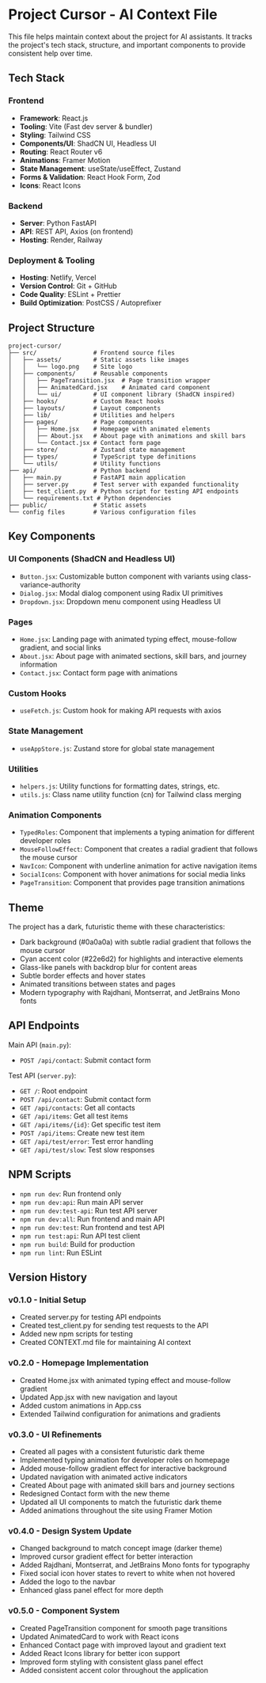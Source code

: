 # Project Cursor - AI Context File

This file helps maintain context about the project for AI assistants. It tracks the project's tech stack, structure, and important components to provide consistent help over time.

## Tech Stack

### Frontend
- **Framework**: React.js 
- **Tooling**: Vite (Fast dev server & bundler)
- **Styling**: Tailwind CSS
- **Components/UI**: ShadCN UI, Headless UI
- **Routing**: React Router v6
- **Animations**: Framer Motion
- **State Management**: useState/useEffect, Zustand
- **Forms & Validation**: React Hook Form, Zod
- **Icons**: React Icons

### Backend
- **Server**: Python FastAPI
- **API**: REST API, Axios (on frontend)
- **Hosting**: Render, Railway

### Deployment & Tooling
- **Hosting**: Netlify, Vercel
- **Version Control**: Git + GitHub
- **Code Quality**: ESLint + Prettier
- **Build Optimization**: PostCSS / Autoprefixer

## Project Structure

```
project-cursor/
├── src/                # Frontend source files
│   ├── assets/         # Static assets like images
│   │   └── logo.png    # Site logo
│   ├── components/     # Reusable components
│   │   ├── PageTransition.jsx  # Page transition wrapper
│   │   ├── AnimatedCard.jsx    # Animated card component
│   │   └── ui/         # UI component library (ShadCN inspired)
│   ├── hooks/          # Custom React hooks
│   ├── layouts/        # Layout components
│   ├── lib/            # Utilities and helpers
│   ├── pages/          # Page components
│   │   ├── Home.jsx    # Homepage with animated elements
│   │   ├── About.jsx   # About page with animations and skill bars
│   │   └── Contact.jsx # Contact form page
│   ├── store/          # Zustand state management
│   ├── types/          # TypeScript type definitions
│   └── utils/          # Utility functions
├── api/                # Python backend
│   ├── main.py         # FastAPI main application
│   ├── server.py       # Test server with expanded functionality
│   ├── test_client.py  # Python script for testing API endpoints
│   └── requirements.txt # Python dependencies
├── public/             # Static assets
└── config files        # Various configuration files
```

## Key Components

### UI Components (ShadCN and Headless UI)
- `Button.jsx`: Customizable button component with variants using class-variance-authority
- `Dialog.jsx`: Modal dialog component using Radix UI primitives
- `Dropdown.jsx`: Dropdown menu component using Headless UI

### Pages
- `Home.jsx`: Landing page with animated typing effect, mouse-follow gradient, and social links
- `About.jsx`: About page with animated sections, skill bars, and journey information
- `Contact.jsx`: Contact form page with animations

### Custom Hooks
- `useFetch.js`: Custom hook for making API requests with axios

### State Management
- `useAppStore.js`: Zustand store for global state management

### Utilities
- `helpers.js`: Utility functions for formatting dates, strings, etc.
- `utils.js`: Class name utility function (cn) for Tailwind class merging

### Animation Components
- `TypedRoles`: Component that implements a typing animation for different developer roles
- `MouseFollowEffect`: Component that creates a radial gradient that follows the mouse cursor
- `NavIcon`: Component with underline animation for active navigation items
- `SocialIcons`: Component with hover animations for social media links
- `PageTransition`: Component that provides page transition animations

## Theme
The project has a dark, futuristic theme with these characteristics:
- Dark background (#0a0a0a) with subtle radial gradient that follows the mouse cursor
- Cyan accent color (#22e6d2) for highlights and interactive elements
- Glass-like panels with backdrop blur for content areas
- Subtle border effects and hover states
- Animated transitions between states and pages
- Modern typography with Rajdhani, Montserrat, and JetBrains Mono fonts

## API Endpoints

Main API (`main.py`):
- `POST /api/contact`: Submit contact form

Test API (`server.py`):
- `GET /`: Root endpoint
- `POST /api/contact`: Submit contact form
- `GET /api/contacts`: Get all contacts
- `GET /api/items`: Get all test items
- `GET /api/items/{id}`: Get specific test item
- `POST /api/items`: Create new test item
- `GET /api/test/error`: Test error handling
- `GET /api/test/slow`: Test slow responses

## NPM Scripts

- `npm run dev`: Run frontend only
- `npm run dev:api`: Run main API server
- `npm run dev:test-api`: Run test API server
- `npm run dev:all`: Run frontend and main API
- `npm run dev:test`: Run frontend and test API
- `npm run test:api`: Run API test client
- `npm run build`: Build for production
- `npm run lint`: Run ESLint

## Version History

### v0.1.0 - Initial Setup
- Created server.py for testing API endpoints
- Created test_client.py for sending test requests to the API
- Added new npm scripts for testing
- Created CONTEXT.md file for maintaining AI context

### v0.2.0 - Homepage Implementation
- Created Home.jsx with animated typing effect and mouse-follow gradient
- Updated App.jsx with new navigation and layout
- Added custom animations in App.css
- Extended Tailwind configuration for animations and gradients

### v0.3.0 - UI Refinements
- Created all pages with a consistent futuristic dark theme
- Implemented typing animation for developer roles on homepage
- Added mouse-follow gradient effect for interactive background
- Updated navigation with animated active indicators
- Created About page with animated skill bars and journey sections
- Redesigned Contact form with the new theme
- Updated all UI components to match the futuristic dark theme
- Added animations throughout the site using Framer Motion

### v0.4.0 - Design System Update
- Changed background to match concept image (darker theme)
- Improved cursor gradient effect for better interaction
- Added Rajdhani, Montserrat, and JetBrains Mono fonts for typography
- Fixed social icon hover states to revert to white when not hovered
- Added the logo to the navbar
- Enhanced glass panel effect for more depth

### v0.5.0 - Component System
- Created PageTransition component for smooth page transitions
- Updated AnimatedCard to work with React icons
- Enhanced Contact page with improved layout and gradient text
- Added React Icons library for better icon support
- Improved form styling with consistent glass panel effect
- Added consistent accent color throughout the application 